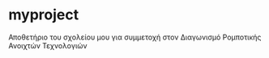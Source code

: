 # myproject
Αποθετήριο του σχολείου μου για συμμετοχή στον Διαγωνισμό Ρομποτικής Ανοιχτών Τεχνολογιών
